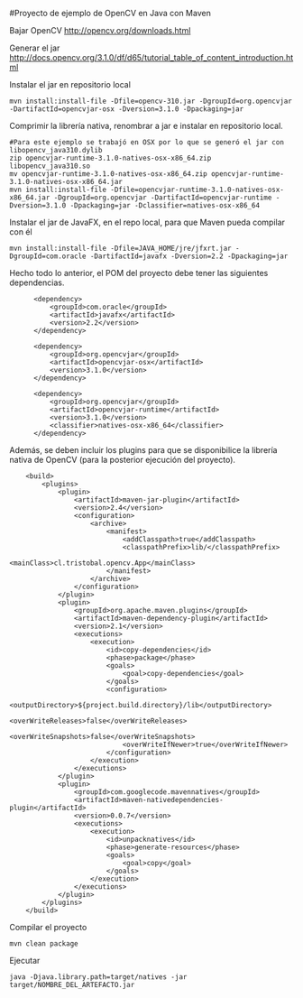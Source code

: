 #Proyecto de ejemplo de OpenCV en Java con Maven

Bajar OpenCV
http://opencv.org/downloads.html

Generar el jar
http://docs.opencv.org/3.1.0/df/d65/tutorial_table_of_content_introduction.html

Instalar el jar en repositorio local
```
mvn install:install-file -Dfile=opencv-310.jar -DgroupId=org.opencvjar -DartifactId=opencvjar-osx -Dversion=3.1.0 -Dpackaging=jar
```

Comprimir la librería nativa, renombrar a jar e instalar en repositorio local.
```
#Para este ejemplo se trabajó en OSX por lo que se generó el jar con libopencv_java310.dylib
zip opencvjar-runtime-3.1.0-natives-osx-x86_64.zip libopencv_java310.so
mv opencvjar-runtime-3.1.0-natives-osx-x86_64.zip opencvjar-runtime-3.1.0-natives-osx-x86_64.jar
mvn install:install-file -Dfile=opencvjar-runtime-3.1.0-natives-osx-x86_64.jar -DgroupId=org.opencvjar -DartifactId=opencvjar-runtime -Dversion=3.1.0 -Dpackaging=jar -Dclassifier=natives-osx-x86_64
```

Instalar el jar de JavaFX, en el repo local, para que Maven pueda compilar con él
```
mvn install:install-file -Dfile=JAVA_HOME/jre/jfxrt.jar -DgroupId=com.oracle -DartifactId=javafx -Dversion=2.2 -Dpackaging=jar
```

Hecho todo lo anterior, el POM del proyecto debe tener las siguientes dependencias.
```
      <dependency>
          <groupId>com.oracle</groupId>
          <artifactId>javafx</artifactId>
          <version>2.2</version>
      </dependency>

      <dependency>
          <groupId>org.opencvjar</groupId>
          <artifactId>opencvjar-osx</artifactId>
          <version>3.1.0</version>
      </dependency>

      <dependency>
          <groupId>org.opencvjar</groupId>
          <artifactId>opencvjar-runtime</artifactId>
          <version>3.1.0</version>
          <classifier>natives-osx-x86_64</classifier>
      </dependency>
```

Además, se deben incluir los plugins para que se disponibilice la librería nativa de OpenCV (para la posterior ejecución del proyecto).
```
    <build>
        <plugins>
            <plugin>
                <artifactId>maven-jar-plugin</artifactId>
                <version>2.4</version>
                <configuration>
                    <archive>
                        <manifest>
                            <addClasspath>true</addClasspath>
                            <classpathPrefix>lib/</classpathPrefix>
                            <mainClass>cl.tristobal.opencv.App</mainClass>
                        </manifest>
                    </archive>
                </configuration>
            </plugin>
            <plugin>
                <groupId>org.apache.maven.plugins</groupId>
                <artifactId>maven-dependency-plugin</artifactId>
                <version>2.1</version>
                <executions>
                    <execution>
                        <id>copy-dependencies</id>
                        <phase>package</phase>
                        <goals>
                            <goal>copy-dependencies</goal>
                        </goals>
                        <configuration>
                            <outputDirectory>${project.build.directory}/lib</outputDirectory>
                            <overWriteReleases>false</overWriteReleases>
                            <overWriteSnapshots>false</overWriteSnapshots>
                            <overWriteIfNewer>true</overWriteIfNewer>
                        </configuration>
                    </execution>
                </executions>
            </plugin>
            <plugin>
                <groupId>com.googlecode.mavennatives</groupId>
                <artifactId>maven-nativedependencies-plugin</artifactId>
                <version>0.0.7</version>
                <executions>
                    <execution>
                        <id>unpacknatives</id>
                        <phase>generate-resources</phase>
                        <goals>
                            <goal>copy</goal>
                        </goals>
                    </execution>
                </executions>
            </plugin>
        </plugins>
    </build>
```

Compilar el proyecto
```
mvn clean package
```

Ejecutar
```
java -Djava.library.path=target/natives -jar target/NOMBRE_DEL_ARTEFACTO.jar
```